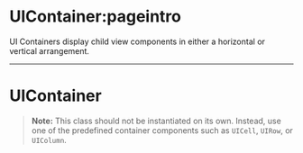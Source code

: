 # UIContainer:pageintro

UI Containers display child view components in either a horizontal or vertical arrangement.

---

# UIContainer

> **Note:** This class should not be instantiated on its own. Instead, use one of the predefined container components such as `UICell`, `UIRow`, or `UIColumn`.
